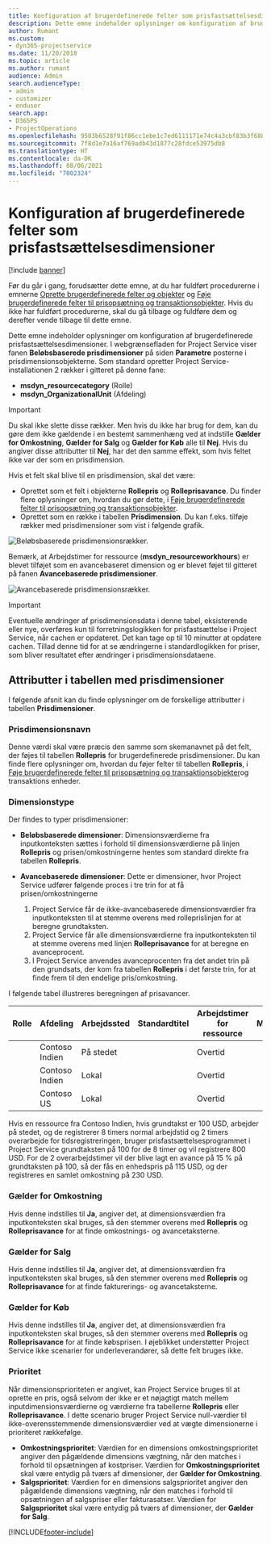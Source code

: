 ```yaml
---
title: Konfiguration af brugerdefinerede felter som prisfastsættelsesdimensioner
description: Dette emne indeholder oplysninger om konfiguration af brugerdefinerede prisfastsættelsesdimensioner.
author: Rumant
ms.custom:
- dyn365-projectservice
ms.date: 11/20/2018
ms.topic: article
ms.author: rumant
audience: Admin
search.audienceType:
- admin
- customizer
- enduser
search.app:
- D365PS
- ProjectOperations
ms.openlocfilehash: 9503b6528f91f86cc1ebe1c7ed6111171e74c4a3cbf83b3f68810c3ee5efdd28
ms.sourcegitcommit: 7f8d1e7a16af769adb43d1877c28fdce53975db8
ms.translationtype: HT
ms.contentlocale: da-DK
ms.lasthandoff: 08/06/2021
ms.locfileid: "7002324"
---
```

# <a name="setting-up-custom-fields-as-pricing-dimensions"></a>Konfiguration af brugerdefinerede felter som prisfastsættelsesdimensioner 

[!include [banner](../includes/psa-now-project-operations.md)]

Før du går i gang, forudsætter dette emne, at du har fuldført procedurerne i emnerne [Oprette brugerdefinerede felter og objekter](create-custom-fields-entities.md) og [Føje brugerdefinerede felter til prisopsætning og transaktionsobjekter](field-references.md). Hvis du ikke har fuldført procedurerne, skal du gå tilbage og fuldføre dem og derefter vende tilbage til dette emne. 

Dette emne indeholder oplysninger om konfiguration af brugerdefinerede prisfastsættelsesdimensioner. I webgrænsefladen for Project Service viser fanen **Beløbsbaserede prisdimensioner** på siden **Parametre** posterne i prisdimensionsobjekterne. Som standard opretter Project Service-installationen 2 rækker i gitteret på denne fane:

- **msdyn_resourcecategory** (Rolle)
- **msdyn_OrganizationalUnit** (Afdeling)

> [!IMPORTANT]
> Du skal ikke slette disse rækker. Men hvis du ikke har brug for dem, kan du gøre dem ikke gældende i en bestemt sammenhæng ved at indstille **Gælder for Omkostning**, **Gælder for Salg** og **Gælder for Køb** alle til **Nej**. Hvis du angiver disse attributter til **Nej**, har det den samme effekt, som hvis feltet ikke var der som en prisdimension.

Hvis et felt skal blive til en prisdimension, skal det være:

- Oprettet som et felt i objekterne **Rollepris** og **Rolleprisavance**. Du finder flere oplysninger om, hvordan du gør dette, i [Føje brugerdefinerede felter til prisopsætning og transaktionsobjekter](field-references.md).
- Oprettet som en række i tabellen **Prisdimension**. Du kan f.eks. tilføje rækker med prisdimensioner som vist i følgende grafik. 

![Beløbsbaserede prisdimensionsrækker.](media/Amt-based-PD.png)

Bemærk, at Arbejdstimer for ressource (**msdyn_resourceworkhours**) er blevet tilføjet som en avancebaseret dimension og er blevet føjet til gitteret på fanen **Avancebaserede prisdimensioner**.

![Avancebaserede prisdimensionsrækker.](media/Markup-based-PD.png)

> [!IMPORTANT]
> Eventuelle ændringer af prisdimensionsdata i denne tabel, eksisterende eller nye, overføres kun til forretningslogikken for prisfastsættelse i Project Service, når cachen er opdateret. Det kan tage op til 10 minutter at opdatere cachen. Tillad denne tid for at se ændringerne i standardlogikken for priser, som bliver resultatet efter ændringer i prisdimensionsdataene.


## <a name="attributes-of-the-pricing-dimensions-table"></a>Attributter i tabellen med prisdimensioner
I følgende afsnit kan du finde oplysninger om de forskellige attributter i tabellen **Prisdimensioner**.

### <a name="pricing-dimension-name"></a>Prisdimensionsnavn
Denne værdi skal være præcis den samme som skemanavnet på det felt, der føjes til tabellen **Rollepris** for brugerdefinerede prisdimensioner. Du kan finde flere oplysninger om, hvordan du føjer felter til tabellen **Rollepris**, i [Føje brugerdefinerede felter til prisopsætning og transaktionsobjekter](field-references.md)og transaktions enheder.

### <a name="type-of-dimension"></a>Dimensionstype
Der findes to typer prisdimensioner:
  
  - **Beløbsbaserede dimensioner**: Dimensionsværdierne fra inputkonteksten sættes i forhold til dimensionsværdierne på linjen **Rollepris** og prisen/omkostningerne hentes som standard direkte fra tabellen **Rollepris**.
  - **Avancebaserede dimensioner**: Dette er dimensioner, hvor Project Service udfører følgende proces i tre trin for at få prisen/omkostningerne
 
    1. Project Service får de ikke-avancebaserede dimensionsværdier fra inputkonteksten til at stemme overens med rolleprislinjen for at beregne grundtaksten.
    2. Project Service får alle dimensionsværdierne fra inputkonteksten til at stemme overens med linjen **Rolleprisavance** for at beregne en avanceprocent.
    3. I Project Service anvendes avanceprocenten fra det andet trin på den grundsats, der kom fra tabellen **Rollepris** i det første trin, for at finde frem til den endelige pris/omkostning.
   
   I følgende tabel illustreres beregningen af prisavancer.
  
| Rolle        | Afdeling    |Arbejdssted      |Standardtitel      |Arbejdstimer for ressource      |  Markere|
| ------------|-------------|-------------------|--------------------|-------------------------|--------:|
|             | Contoso Indien|På stedet            |                    |Overtid                 |15     |
|             | Contoso Indien|Lokal             |                    |Overtid                 |10     |
|             | Contoso US   |Lokal             |                    |Overtid                 |20     |


Hvis en ressource fra Contoso Indien, hvis grundtakst er 100 USD, arbejder på stedet, og de registrerer 8 timers normal arbejdstid og 2 timers overarbejde for tidsregistreringen, bruger prisfastsættelsesprogrammet i Project Service grundtaksten på 100 for de 8 timer og vil registrere 800 USD. For de 2 overarbejdstimer vil der blive lagt en avance på 15 % på grundtaksten på 100, så der fås en enhedspris på 115 USD, og der registreres en samlet omkostning på 230 USD.

### <a name="applicable-to-cost"></a>Gælder for Omkostning 
Hvis denne indstilles til **Ja**, angiver det, at dimensionsværdien fra inputkonteksten skal bruges, så den stemmer overens med **Rollepris** og **Rolleprisavance** for at finde omkostnings- og avancetaksterne.

### <a name="applicable-to-sales"></a>Gælder for Salg
Hvis denne indstilles til **Ja**, angiver det, at dimensionsværdien fra inputkonteksten skal bruges, så den stemmer overens med **Rollepris** og **Rolleprisavance** for at finde fakturerings- og avancetaksterne.

### <a name="applicable-to-purchase"></a>Gælder for Køb
Hvis denne indstilles til **Ja**, angiver det, at dimensionsværdien fra inputkonteksten skal bruges, så den stemmer overens med **Rollepris** og **Rolleprisavance** for at finde købsprisen. I øjeblikket understøtter Project Service ikke scenarier for underleverandører, så dette felt bruges ikke. 

### <a name="priority"></a>Prioritet
Når dimensionsprioriteten er angivet, kan Project Service bruges til at oprette en pris, også selvom der ikke er et nøjagtigt match mellem inputdimensionsværdierne og værdierne fra tabellerne **Rollepris** eller **Rolleprisavance**. I dette scenario bruger Project Service null-værdier til ikke-overensstemmende dimensionsværdier ved at vægte dimensionerne i prioriteret rækkefølge.

- **Omkostningsprioritet**: Værdien for en dimensions omkostningsprioritet angiver den pågældende dimensions vægtning, når den matches i forhold til opsætningen af kostpriser. Værdien for **Omkostningsprioritet** skal være entydig på tværs af dimensioner, der **Gælder for Omkostning**.
- **Salgsprioritet**: Værdien for en dimensions salgsprioritet angiver den pågældende dimensions vægtning, når den matches i forhold til opsætningen af salgspriser eller fakturasatser. Værdien for **Salgsprioritet** skal være entydig på tværs af dimensioner, der **Gælder for Salg**.


[!INCLUDE[footer-include](../includes/footer-banner.md)]